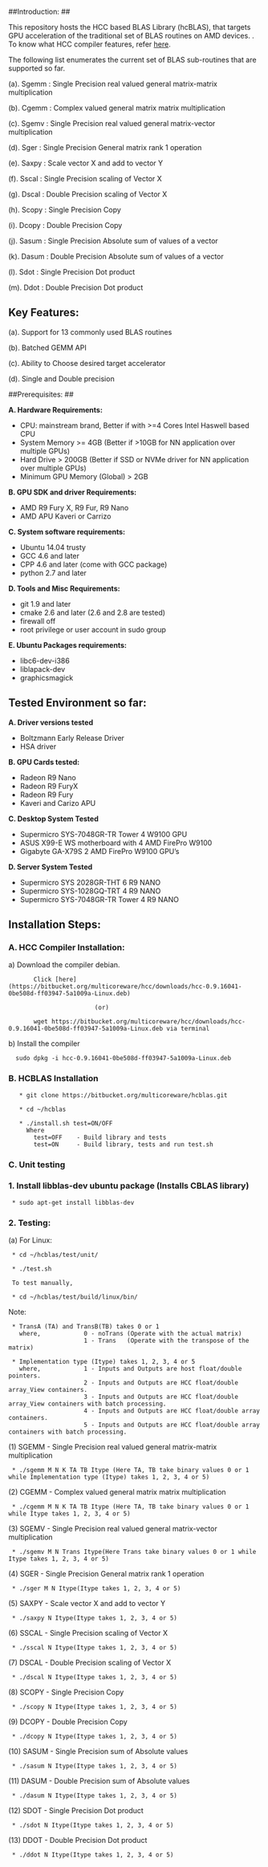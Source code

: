 ##Introduction: ##

This repository hosts the HCC based BLAS Library (hcBLAS), that targets GPU acceleration of the traditional set of BLAS routines on AMD devices. . To know what HCC compiler features, refer [here](https://bitbucket.org/multicoreware/hcc/wiki/Home). 


The following list enumerates the current set of BLAS sub-routines that are supported so far. 

  (a). Sgemm  : Single Precision real valued general matrix-matrix multiplication

  (b). Cgemm  : Complex valued general matrix matrix multiplication

  (c). Sgemv  : Single Precision real valued general matrix-vector multiplication

  (d). Sger   : Single Precision General matrix rank 1 operation

  (e). Saxpy  : Scale vector X and add to vector Y

  (f). Sscal  : Single Precision scaling of Vector X 

  (g). Dscal  : Double Precision scaling of Vector X

  (h). Scopy  : Single Precision Copy 

  (i). Dcopy  : Double Precision Copy

  (j). Sasum : Single Precision Absolute sum of values of a vector

  (k). Dasum : Double Precision Absolute sum of values of a vector

  (l). Sdot  : Single Precision Dot product

  (m). Ddot  : Double Precision Dot product

## Key Features: ##

  (a). Support for 13 commonly used BLAS routines

  (b). Batched GEMM API

  (c). Ability to Choose desired target accelerator

  (d). Single and Double precision


##Prerequisites: ##

**A. Hardware Requirements:**

* CPU: mainstream brand, Better if with >=4 Cores Intel Haswell based CPU 
* System Memory >= 4GB (Better if >10GB for NN application over multiple GPUs)
* Hard Drive > 200GB (Better if SSD or NVMe driver  for NN application over multiple GPUs)
* Minimum GPU Memory (Global) > 2GB

**B. GPU SDK and driver Requirements:**

* AMD R9 Fury X, R9 Fur, R9 Nano
* AMD APU Kaveri or Carrizo

**C. System software requirements:**

* Ubuntu 14.04 trusty
* GCC 4.6 and later
* CPP 4.6 and later (come with GCC package)
* python 2.7 and later


**D. Tools and Misc Requirements:**

* git 1.9 and later
* cmake 2.6 and later (2.6 and 2.8 are tested)
* firewall off
* root privilege or user account in sudo group


**E. Ubuntu Packages requirements:**

* libc6-dev-i386
* liblapack-dev
* graphicsmagick


## Tested Environment so far: 

**A. Driver versions tested**  

* Boltzmann Early Release Driver 
* HSA driver

**B. GPU Cards tested:**

* Radeon R9 Nano
* Radeon R9 FuryX 
* Radeon R9 Fury 
* Kaveri and Carizo APU

**C. Desktop System Tested**

* Supermicro SYS-7048GR-TR  Tower 4 W9100 GPU
* ASUS X99-E WS motherboard with 4 AMD FirePro W9100
* Gigabyte GA-X79S 2 AMD FirePro W9100 GPU’s

**D. Server System Tested**

* Supermicro SYS 2028GR-THT  6 R9 NANO
* Supermicro SYS-1028GQ-TRT 4 R9 NANO
* Supermicro SYS-7048GR-TR Tower 4 R9 NANO


## Installation Steps: ##    

### A. HCC Compiler Installation: 

a) Download the compiler debian.

           Click [here](https://bitbucket.org/multicoreware/hcc/downloads/hcc-0.9.16041-0be508d-ff03947-5a1009a-Linux.deb)

                            (or)

           wget https://bitbucket.org/multicoreware/hcc/downloads/hcc-0.9.16041-0be508d-ff03947-5a1009a-Linux.deb via terminal


b) Install the compiler
 
      sudo dpkg -i hcc-0.9.16041-0be508d-ff03947-5a1009a-Linux.deb
      
    
### B. HCBLAS Installation 
   
       * git clone https://bitbucket.org/multicoreware/hcblas.git 

       * cd ~/hcblas

       * ./install.sh test=ON/OFF 
         Where
           test=OFF    - Build library and tests
           test=ON     - Build library, tests and run test.sh

       
### C. Unit testing

### 1. Install libblas-dev ubuntu package (Installs CBLAS library)

     * sudo apt-get install libblas-dev

### 2. Testing:
    
(a) For Linux:

     * cd ~/hcblas/test/unit/
     
     * ./test.sh
     
     To test manually, 

     * cd ~/hcblas/test/build/linux/bin/
     
Note:
     
     * TransA (TA) and TransB(TB) takes 0 or 1
       where,            0 - noTrans (Operate with the actual matrix)
                         1 - Trans   (Operate with the transpose of the matrix)
                         
     * Implementation type (Itype) takes 1, 2, 3, 4 or 5
       where,            1 - Inputs and Outputs are host float/double pointers.
                         2 - Inputs and Outputs are HCC float/double array_View containers.
                         3 - Inputs and Outputs are HCC float/double array_View containers with batch processing.
                         4 - Inputs and Outputs are HCC float/double array containers.
                         5 - Inputs and Outputs are HCC float/double array containers with batch processing.
     
  (1) SGEMM - Single Precision real valued general matrix-matrix multiplication 
     
     * ./sgemm M N K TA TB Itype (Here TA, TB take binary values 0 or 1 while Implementation type (Itype) takes 1, 2, 3, 4 or 5)
  
  (2) CGEMM - Complex valued general matrix matrix multiplication

     * ./cgemm M N K TA TB Itype (Here TA, TB take binary values 0 or 1 while Itype takes 1, 2, 3, 4 or 5)

  (3) SGEMV - Single Precision real valued general matrix-vector multiplication
       
     * ./sgemv M N Trans Itype(Here Trans take binary values 0 or 1 while Itype takes 1, 2, 3, 4 or 5)

  (4) SGER - Single Precision General matrix rank 1 operation
 
     * ./sger M N Itype(Itype takes 1, 2, 3, 4 or 5)

  (5) SAXPY - Scale vector X and add to vector Y
    
     * ./saxpy N Itype(Itype takes 1, 2, 3, 4 or 5)

  (6) SSCAL - Single Precision scaling of Vector X 
  
     * ./sscal N Itype(Itype takes 1, 2, 3, 4 or 5)

  (7) DSCAL - Double Precision scaling of Vector X
   
     * ./dscal N Itype(Itype takes 1, 2, 3, 4 or 5)
 
  (8) SCOPY - Single Precision Copy 

     * ./scopy N Itype(Itype takes 1, 2, 3, 4 or 5)

  (9) DCOPY - Double Precision Copy
   
     * ./dcopy N Itype(Itype takes 1, 2, 3, 4 or 5)

  (10) SASUM - Single Precision sum of Absolute values

     * ./sasum N Itype(Itype takes 1, 2, 3, 4 or 5)

  (11) DASUM - Double Precision sum of Absolute values

     * ./dasum N Itype(Itype takes 1, 2, 3, 4 or 5)

  (12) SDOT - Single Precision Dot product

     * ./sdot N Itype(Itype takes 1, 2, 3, 4 or 5)

  (13) DDOT - Double Precision Dot product

     * ./ddot N Itype(Itype takes 1, 2, 3, 4 or 5)